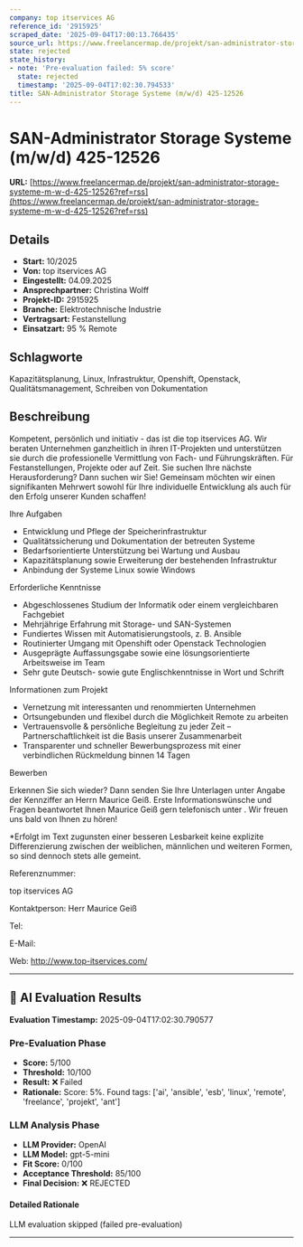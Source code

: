 ```yaml
---
company: top itservices AG
reference_id: '2915925'
scraped_date: '2025-09-04T17:00:13.766435'
source_url: https://www.freelancermap.de/projekt/san-administrator-storage-systeme-m-w-d-425-12526?ref=rss
state: rejected
state_history:
- note: 'Pre-evaluation failed: 5% score'
  state: rejected
  timestamp: '2025-09-04T17:02:30.794533'
title: SAN-Administrator Storage Systeme (m/w/d) 425-12526
---
```



# SAN-Administrator Storage Systeme (m/w/d) 425-12526
**URL:** [https://www.freelancermap.de/projekt/san-administrator-storage-systeme-m-w-d-425-12526?ref=rss](https://www.freelancermap.de/projekt/san-administrator-storage-systeme-m-w-d-425-12526?ref=rss)
## Details
- **Start:** 10/2025
- **Von:** top itservices AG
- **Eingestellt:** 04.09.2025
- **Ansprechpartner:** Christina Wolff
- **Projekt-ID:** 2915925
- **Branche:** Elektrotechnische Industrie
- **Vertragsart:** Festanstellung
- **Einsatzart:** 95
                                                % Remote

## Schlagworte
Kapazitätsplanung, Linux, Infrastruktur, Openshift, Openstack, Qualitätsmanagement, Schreiben von Dokumentation

## Beschreibung
Kompetent, persönlich und initiativ - das ist die top itservices AG. Wir beraten Unternehmen ganzheitlich in ihren IT-Projekten und unterstützen sie durch die professionelle Vermittlung von Fach- und Führungskräften. Für Festanstellungen, Projekte oder auf Zeit.
Sie suchen Ihre nächste Herausforderung? Dann suchen wir Sie!
Gemeinsam möchten wir einen signifikanten Mehrwert sowohl für Ihre individuelle Entwicklung als auch für den Erfolg unserer Kunden schaffen!

Ihre Aufgaben

- Entwicklung und Pflege der Speicherinfrastruktur
- Qualitätssicherung und Dokumentation der betreuten Systeme
- Bedarfsorientierte Unterstützung bei Wartung und Ausbau
- Kapazitätsplanung sowie Erweiterung der bestehenden Infrastruktur
- Anbindung der Systeme Linux sowie Windows

Erforderliche Kenntnisse

- Abgeschlossenes Studium der Informatik oder einem vergleichbaren Fachgebiet
- Mehrjährige Erfahrung mit Storage- und SAN-Systemen
- Fundiertes Wissen mit Automatisierungstools, z. B. Ansible
- Routinierter Umgang mit Openshift oder Openstack Technologien
- Ausgeprägte Auffassungsgabe sowie eine lösungsorientierte Arbeitsweise im Team
- Sehr gute Deutsch- sowie gute Englischkenntnisse in Wort und Schrift

Informationen zum Projekt

- Vernetzung mit interessanten und renommierten Unternehmen
- Ortsungebunden und flexibel durch die Möglichkeit Remote zu arbeiten
- Vertrauensvolle & persönliche Begleitung zu jeder Zeit – Partnerschaftlichkeit ist die Basis unserer Zusammenarbeit
- Transparenter und schneller Bewerbungsprozess mit einer verbindlichen Rückmeldung binnen 14 Tagen

Bewerben

Erkennen Sie sich wieder? Dann senden Sie Ihre Unterlagen unter Angabe der Kennziffer an Herrn Maurice Geiß. Erste Informationswünsche und Fragen beantwortet Ihnen Maurice Geiß gern telefonisch unter . Wir freuen uns bald von Ihnen zu hören!

*Erfolgt im Text zugunsten einer besseren Lesbarkeit keine explizite Differenzierung zwischen der weiblichen, männlichen und weiteren Formen, so sind dennoch stets alle gemeint.

Referenznummer:

top itservices AG

Kontaktperson:
Herr Maurice Geiß

Tel:

E-Mail:

Web: http://www.top-itservices.com/

---

## 🤖 AI Evaluation Results

**Evaluation Timestamp:** 2025-09-04T17:02:30.790577

### Pre-Evaluation Phase
- **Score:** 5/100
- **Threshold:** 10/100
- **Result:** ❌ Failed
- **Rationale:** Score: 5%. Found tags: ['ai', 'ansible', 'esb', 'linux', 'remote', 'freelance', 'projekt', 'ant']

### LLM Analysis Phase
- **LLM Provider:** OpenAI
- **LLM Model:** gpt-5-mini
- **Fit Score:** 0/100
- **Acceptance Threshold:** 85/100
- **Final Decision:** ❌ REJECTED

#### Detailed Rationale
LLM evaluation skipped (failed pre-evaluation)

---

